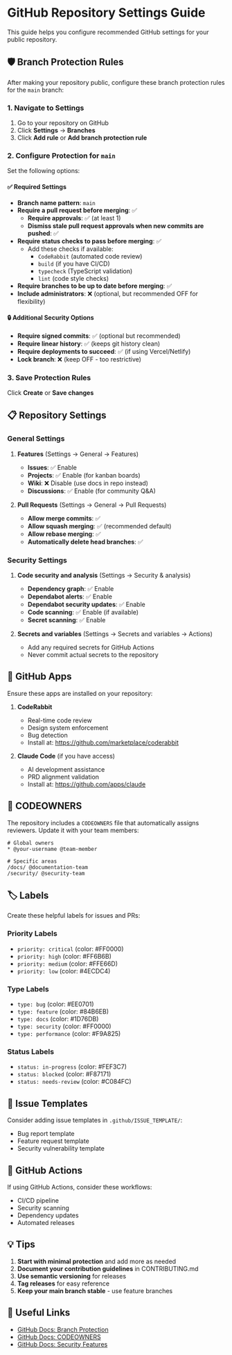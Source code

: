 # GitHub Repository Settings Guide

This guide helps you configure recommended GitHub settings for your public repository.

## 🛡️ Branch Protection Rules

After making your repository public, configure these branch protection rules for the `main` branch:

### 1. Navigate to Settings
1. Go to your repository on GitHub
2. Click **Settings** → **Branches**
3. Click **Add rule** or **Add branch protection rule**

### 2. Configure Protection for `main`
Set the following options:

#### ✅ Required Settings
- **Branch name pattern**: `main`
- **Require a pull request before merging**: ✅
  - **Require approvals**: ✅ (at least 1)
  - **Dismiss stale pull request approvals when new commits are pushed**: ✅
- **Require status checks to pass before merging**: ✅
  - Add these checks if available:
    - `CodeRabbit` (automated code review)
    - `build` (if you have CI/CD)
    - `typecheck` (TypeScript validation)
    - `lint` (code style checks)
- **Require branches to be up to date before merging**: ✅
- **Include administrators**: ❌ (optional, but recommended OFF for flexibility)

#### 🔒 Additional Security Options
- **Require signed commits**: ✅ (optional but recommended)
- **Require linear history**: ✅ (keeps git history clean)
- **Require deployments to succeed**: ✅ (if using Vercel/Netlify)
- **Lock branch**: ❌ (keep OFF - too restrictive)

### 3. Save Protection Rules
Click **Create** or **Save changes**

## 📋 Repository Settings

### General Settings
1. **Features** (Settings → General → Features)
   - **Issues**: ✅ Enable
   - **Projects**: ✅ Enable (for kanban boards)
   - **Wiki**: ❌ Disable (use docs in repo instead)
   - **Discussions**: ✅ Enable (for community Q&A)

2. **Pull Requests** (Settings → General → Pull Requests)
   - **Allow merge commits**: ✅
   - **Allow squash merging**: ✅ (recommended default)
   - **Allow rebase merging**: ✅
   - **Automatically delete head branches**: ✅

### Security Settings
1. **Code security and analysis** (Settings → Security & analysis)
   - **Dependency graph**: ✅ Enable
   - **Dependabot alerts**: ✅ Enable
   - **Dependabot security updates**: ✅ Enable
   - **Code scanning**: ✅ Enable (if available)
   - **Secret scanning**: ✅ Enable

2. **Secrets and variables** (Settings → Secrets and variables → Actions)
   - Add any required secrets for GitHub Actions
   - Never commit actual secrets to the repository

## 🤖 GitHub Apps

Ensure these apps are installed on your repository:

1. **CodeRabbit**
   - Real-time code review
   - Design system enforcement
   - Bug detection
   - Install at: https://github.com/marketplace/coderabbit

2. **Claude Code** (if you have access)
   - AI development assistance
   - PRD alignment validation
   - Install at: https://github.com/apps/claude

## 👥 CODEOWNERS

The repository includes a `CODEOWNERS` file that automatically assigns reviewers. Update it with your team members:

```
# Global owners
* @your-username @team-member

# Specific areas
/docs/ @documentation-team
/security/ @security-team
```

## 🏷️ Labels

Create these helpful labels for issues and PRs:

### Priority Labels
- `priority: critical` (color: #FF0000)
- `priority: high` (color: #FF6B6B)
- `priority: medium` (color: #FFE66D)
- `priority: low` (color: #4ECDC4)

### Type Labels
- `type: bug` (color: #EE0701)
- `type: feature` (color: #84B6EB)
- `type: docs` (color: #1D76DB)
- `type: security` (color: #FF0000)
- `type: performance` (color: #F9A825)

### Status Labels
- `status: in-progress` (color: #FEF3C7)
- `status: blocked` (color: #F87171)
- `status: needs-review` (color: #C084FC)

## 📝 Issue Templates

Consider adding issue templates in `.github/ISSUE_TEMPLATE/`:
- Bug report template
- Feature request template
- Security vulnerability template

## 🚀 GitHub Actions

If using GitHub Actions, consider these workflows:
- CI/CD pipeline
- Security scanning
- Dependency updates
- Automated releases

## 💡 Tips

1. **Start with minimal protection** and add more as needed
2. **Document your contribution guidelines** in CONTRIBUTING.md
3. **Use semantic versioning** for releases
4. **Tag releases** for easy reference
5. **Keep your main branch stable** - use feature branches

## 🔗 Useful Links

- [GitHub Docs: Branch Protection](https://docs.github.com/en/repositories/configuring-branches-and-merges-in-your-repository/defining-the-mergeability-of-pull-requests/about-protected-branches)
- [GitHub Docs: CODEOWNERS](https://docs.github.com/en/repositories/managing-your-repositorys-settings-and-features/customizing-your-repository/about-code-owners)
- [GitHub Docs: Security Features](https://docs.github.com/en/code-security/getting-started/github-security-features)
